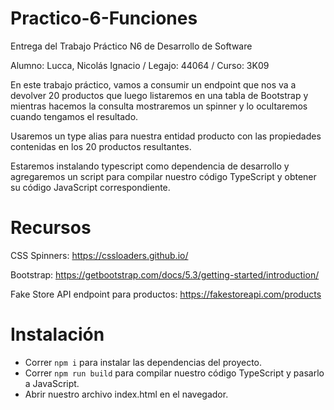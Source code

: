 # Practico-6-Funciones

Entrega del Trabajo Práctico N6 de Desarrollo de Software

Alumno: Lucca, Nicolás Ignacio / Legajo: 44064 / Curso: 3K09

En este trabajo práctico, vamos a consumir un endpoint que nos va a devolver 20 productos que luego listaremos en una tabla de Bootstrap y mientras hacemos la consulta mostraremos un spinner y lo ocultaremos cuando tengamos el resultado.

Usaremos un type alias para nuestra entidad producto con las propiedades contenidas en los 20 productos resultantes.

Estaremos instalando typescript como dependencia de desarrollo y agregaremos un script para compilar nuestro código TypeScript y obtener su código JavaScript correspondiente.

# Recursos
CSS Spinners: https://cssloaders.github.io/

Bootstrap: https://getbootstrap.com/docs/5.3/getting-started/introduction/

Fake Store API endpoint para productos: https://fakestoreapi.com/products

# Instalación

- Correr `npm i` para instalar las dependencias del proyecto.
- Correr `npm run build` para compilar nuestro código TypeScript y pasarlo a JavaScript.
- Abrir nuestro archivo index.html en el navegador.
